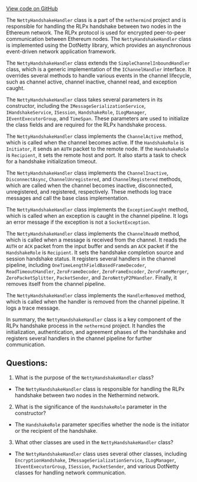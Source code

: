[View code on GitHub](https://github.com/nethermindeth/nethermind/Nethermind.Network/Rlpx/NettyHandshakeHandler.cs)

The `NettyHandshakeHandler` class is a part of the `nethermind` project and is responsible for handling the RLPx handshake between two nodes in the Ethereum network. The RLPx protocol is used for encrypted peer-to-peer communication between Ethereum nodes. The `NettyHandshakeHandler` class is implemented using the DotNetty library, which provides an asynchronous event-driven network application framework.

The `NettyHandshakeHandler` class extends the `SimpleChannelInboundHandler` class, which is a generic implementation of the `IChannelHandler` interface. It overrides several methods to handle various events in the channel lifecycle, such as channel active, channel inactive, channel read, and exception caught.

The `NettyHandshakeHandler` class takes several parameters in its constructor, including the `IMessageSerializationService`, `IHandshakeService`, `ISession`, `HandshakeRole`, `ILogManager`, `IEventExecutorGroup`, and `TimeSpan`. These parameters are used to initialize the class fields and are required for the RLPx handshake process.

The `NettyHandshakeHandler` class implements the `ChannelActive` method, which is called when the channel becomes active. If the `HandshakeRole` is `Initiator`, it sends an `AUTH` packet to the remote node. If the `HandshakeRole` is `Recipient`, it sets the remote host and port. It also starts a task to check for a handshake initialization timeout.

The `NettyHandshakeHandler` class implements the `ChannelInactive`, `DisconnectAsync`, `ChannelUnregistered`, and `ChannelRegistered` methods, which are called when the channel becomes inactive, disconnected, unregistered, and registered, respectively. These methods log trace messages and call the base class implementation.

The `NettyHandshakeHandler` class implements the `ExceptionCaught` method, which is called when an exception is caught in the channel pipeline. It logs an error message if the exception is not a `SocketException`.

The `NettyHandshakeHandler` class implements the `ChannelRead0` method, which is called when a message is received from the channel. It reads the `AUTH` or `ACK` packet from the input buffer and sends an `ACK` packet if the `HandshakeRole` is `Recipient`. It sets the handshake completion source and session handshake status. It registers several handlers in the channel pipeline, including `OneTimeLengthFieldBasedFrameDecoder`, `ReadTimeoutHandler`, `ZeroFrameDecoder`, `ZeroFrameEncoder`, `ZeroFrameMerger`, `ZeroPacketSplitter`, `PacketSender`, and `ZeroNettyP2PHandler`. Finally, it removes itself from the channel pipeline.

The `NettyHandshakeHandler` class implements the `HandlerRemoved` method, which is called when the handler is removed from the channel pipeline. It logs a trace message.

In summary, the `NettyHandshakeHandler` class is a key component of the RLPx handshake process in the `nethermind` project. It handles the initialization, authentication, and agreement phases of the handshake and registers several handlers in the channel pipeline for further communication.
## Questions: 
 1. What is the purpose of the `NettyHandshakeHandler` class?
- The `NettyHandshakeHandler` class is responsible for handling the RLPx handshake between two nodes in the Nethermind network.

2. What is the significance of the `HandshakeRole` parameter in the constructor?
- The `HandshakeRole` parameter specifies whether the node is the initiator or the recipient of the handshake.

3. What other classes are used in the `NettyHandshakeHandler` class?
- The `NettyHandshakeHandler` class uses several other classes, including `EncryptionHandshake`, `IMessageSerializationService`, `ILogManager`, `IEventExecutorGroup`, `ISession`, `PacketSender`, and various DotNetty classes for handling network communication.